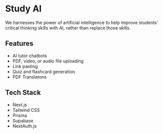 # Study AI
We harnesses the power of artificial intelligence to help improve students' critical thinking skills with AI, rather than replace those skills.

## Features
- AI tutor chatbots
- PDF, video, or audio file uploading
- Link pasting
- Quiz and flashcard generation
- PDF Translatons 

## Tech Stack
- Next.js
- Tailwind CSS
- Prisma
- Supabase
- NextAuth.js


